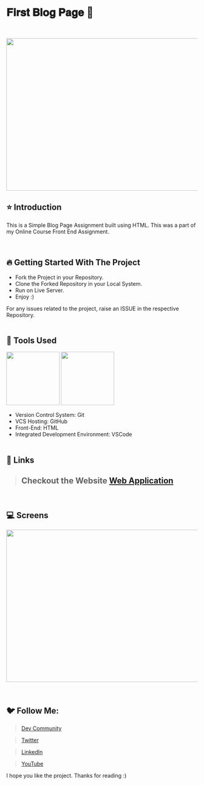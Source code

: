 # 𝐅𝐢𝐫𝐬𝐭 𝐁𝐥𝐨𝐠 𝐏𝐚𝐠𝐞 🚀

<br/>
<p align="center">
<img height="400" width="800" src="https://user-images.githubusercontent.com/76626529/183914444-4923b7da-1d22-4ca1-9b1a-cc83bce0056d.jpg">
</p>

## ⭐ Introduction

This is a Simple Blog Page Assignment built using HTML. This was a part of my Online Course Front End Assignment.

   <br/>

## 🔥 Getting Started With The Project

-  Fork the Project in your Repository.
-  Clone the Forked Repository in your Local System.
-  Run on Live Server.
-  Enjoy :)

For any issues related to the project, raise an ISSUE in the respective Repository.
<br/>
<br/>

## 🔨 Tools Used

<p align="justify">
<img height="140" width="140" src="https://www.w3.org/html/logo/downloads/HTML5_Logo_256.png">
<img height="140" width="140" src="https://code.visualstudio.com/assets/apple-touch-icon.png">
</p>

-  Version Control System: Git
-  VCS Hosting: GitHub
-  Front-End: HTML
-  Integrated Development Environment: VSCode
   <br/>
   <br/>

## 🔗 Links

> ## Checkout the Website [Web Application](https://ayush-kanduri.github.io/First-Blog-Page/)

 <br/>

## 💻 Screens

<p align="justify">
<img height="400" width="800" src="https://user-images.githubusercontent.com/76626529/183914444-4923b7da-1d22-4ca1-9b1a-cc83bce0056d.jpg">
</p>
<br/>

## 🐦 Follow Me:

> [Dev Community](https://dev.to/ayushkanduri)

> [Twitter](https://twitter.com/ayush_codes)

> [LinkedIn](https://www.linkedin.com/in/ayushkanduri/)

> [YouTube](https://www.youtube.com/channel/UC6c1ajC_2jF7wQp7Y13t2bg)

I hope you like the project. Thanks for reading :)
